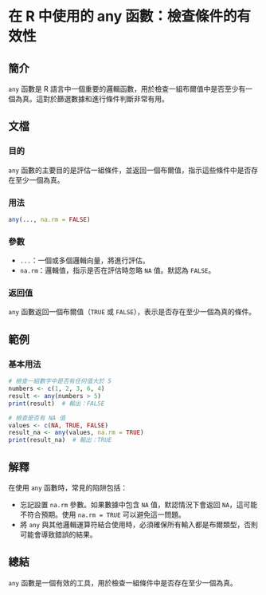 <!--
Meta Description: # 在 R 中使用的 any 函數：檢查條件的有效性 ## 簡介 `any` 函數是 R 語言中一個重要的邏輯函數，用於檢查一組布爾值中是否至少有一個為真。這對於篩選數據和進行條件判斷非常有用。 ## 文檔 ### 目的 `any` 函數的主要目的是評估一組條件，並返回一個布爾值，指示這些條件中是否...
Meta Keywords: any, false, true, numbers, result
-->

# 在 R 中使用的 any 函數：檢查條件的有效性

## 簡介
`any` 函數是 R 語言中一個重要的邏輯函數，用於檢查一組布爾值中是否至少有一個為真。這對於篩選數據和進行條件判斷非常有用。

## 文檔
### 目的
`any` 函數的主要目的是評估一組條件，並返回一個布爾值，指示這些條件中是否存在至少一個為真。

### 用法
```R
any(..., na.rm = FALSE)
```

### 參數
- `...`：一個或多個邏輯向量，將進行評估。
- `na.rm`：邏輯值，指示是否在評估時忽略 `NA` 值。默認為 `FALSE`。

### 返回值
`any` 函數返回一個布爾值（`TRUE` 或 `FALSE`），表示是否存在至少一個為真的條件。

## 範例
### 基本用法
```R
# 檢查一組數字中是否有任何值大於 5
numbers <- c(1, 2, 3, 6, 4)
result <- any(numbers > 5)
print(result)  # 輸出：FALSE

# 檢查是否有 NA 值
values <- c(NA, TRUE, FALSE)
result_na <- any(values, na.rm = TRUE)
print(result_na)  # 輸出：TRUE
```

## 解釋
在使用 `any` 函數時，常見的陷阱包括：
- 忘記設置 `na.rm` 參數。如果數據中包含 `NA` 值，默認情況下會返回 `NA`，這可能不符合預期。使用 `na.rm = TRUE` 可以避免這一問題。
- 將 `any` 與其他邏輯運算符結合使用時，必須確保所有輸入都是布爾類型，否則可能會導致錯誤的結果。

## 總結
`any` 函數是一個有效的工具，用於檢查一組條件中是否存在至少一個為真。